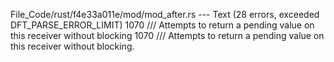 File_Code/rust/f4e33a011e/mod/mod_after.rs --- Text (28 errors, exceeded DFT_PARSE_ERROR_LIMIT)
1070     /// Attempts to return a pending value on this receiver without blocking                                                                            1070     /// Attempts to return a pending value on this receiver without blocking.

